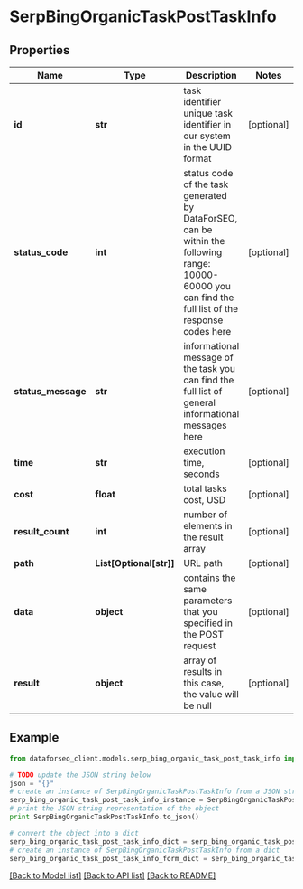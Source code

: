 # SerpBingOrganicTaskPostTaskInfo


## Properties

Name | Type | Description | Notes
------------ | ------------- | ------------- | -------------
**id** | **str** | task identifier unique task identifier in our system in the UUID format | [optional] 
**status_code** | **int** | status code of the task generated by DataForSEO, can be within the following range: 10000-60000 you can find the full list of the response codes here | [optional] 
**status_message** | **str** | informational message of the task you can find the full list of general informational messages here | [optional] 
**time** | **str** | execution time, seconds | [optional] 
**cost** | **float** | total tasks cost, USD | [optional] 
**result_count** | **int** | number of elements in the result array | [optional] 
**path** | **List[Optional[str]]** | URL path | [optional] 
**data** | **object** | contains the same parameters that you specified in the POST request | [optional] 
**result** | **object** | array of results in this case, the value will be null | [optional] 

## Example

```python
from dataforseo_client.models.serp_bing_organic_task_post_task_info import SerpBingOrganicTaskPostTaskInfo

# TODO update the JSON string below
json = "{}"
# create an instance of SerpBingOrganicTaskPostTaskInfo from a JSON string
serp_bing_organic_task_post_task_info_instance = SerpBingOrganicTaskPostTaskInfo.from_json(json)
# print the JSON string representation of the object
print SerpBingOrganicTaskPostTaskInfo.to_json()

# convert the object into a dict
serp_bing_organic_task_post_task_info_dict = serp_bing_organic_task_post_task_info_instance.to_dict()
# create an instance of SerpBingOrganicTaskPostTaskInfo from a dict
serp_bing_organic_task_post_task_info_form_dict = serp_bing_organic_task_post_task_info.from_dict(serp_bing_organic_task_post_task_info_dict)
```
[[Back to Model list]](../README.md#documentation-for-models) [[Back to API list]](../README.md#documentation-for-api-endpoints) [[Back to README]](../README.md)



